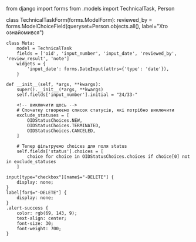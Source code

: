 
<!-- alert - "Дані збережено" для id="my-form" -->
<!-- for js form -->
<script>
    document.getElementById("my-form").addEventListener("submit", function(e) {
        e.preventDefault();  // зупиняє стандартне відправлення
        const formData = new FormData(this);

        fetch(this.action, {
            method: "POST",
            body: formData,
            headers: {
                'X-CSRFToken': getCookie('csrftoken') // якщо треба
            }
        })
        .then(response => {
            if (response.ok) {
                alert("✅ Дані збережено!");
                location.reload();  // або redirect, якщо треба
            } else {
                alert("⚠️ Помилка при збереженні.");
            }
        });
    });

    // Функція для отримання CSRF-токена
    function getCookie(name) {
        let cookieValue = null;
        if (document.cookie && document.cookie !== '') {
            const cookies = document.cookie.split(';');
            for (let cookie of cookies) {
                cookie = cookie.trim();
                if (cookie.startsWith(name + '=')) {
                    cookieValue = decodeURIComponent(cookie.substring(name.length + 1));
                    break;
                }
            }
        }
        return cookieValue;
    }
</script>





<!-- views  -->

from django import forms
from .models import TechnicalTask, Person

class TechnicalTaskForm(forms.ModelForm):
    reviewed_by = forms.ModelChoiceField(queryset=Person.objects.all(), label="Хто ознайомився")

    class Meta:
        model = TechnicalTask
        fields = ['oid', 'input_number', 'input_date', 'reviewed_by', 'review_result', 'note']
        widgets = {
            'input_date': forms.DateInput(attrs={'type': 'date'}),
        }

    def __init__(self, *args, **kwargs):
        super().__init__(*args, **kwargs)
        self.fields['input_number'].initial = "24/33-"

        <!-- виключити щось -->
        # Спочатку створюємо список статусів, які потрібно виключити
        exclude_statuses = [
            OIDStatusChoices.NEW,
            OIDStatusChoices.TERMINATED,
            OIDStatusChoices.CANCELED,
        ]
        
        # Тепер фільтруємо choices для поля status
        self.fields['status'].choices = [
            choice for choice in OIDStatusChoices.choices if choice[0] not in exclude_statuses
        ]





<!-- select2 -->
<script>
    $(document).ready(function() {
        $('select').select2();
    });
</script> 
<script>
    // script for select2 with search
    $(document).ready(function() {
    $('select').select2();
        $('#id_units').on('change', function() {
            const unitIds = $(this).val();
            if (!unitIds.length) return;

            $.ajax({
                url: "{% url 'ajax_load_oids_for_units' %}",
                data: {
                    'units[]': unitIds
                },
                success: function(data) {
                    const $oidSelect = $('#id_oids');
                    $oidSelect.empty();
                    data.forEach(function(oid) {
                        $oidSelect.append($('<option>', {
                            value: oid.id,
                            text: oid.name
                        }));
                    });
                    $oidSelect.trigger('change');
                }
            });
        });
    });
</script>


<!-- autocomplete off -->
<script>
    document.addEventListener("DOMContentLoaded", function () {
        document.querySelectorAll("form").forEach(form => {
            form.setAttribute("autocomplete", "off");
        });
    });
</script>


    input[type="checkbox"][name$="-DELETE"] {
        display: none;
    }
    label[for$="-DELETE"] {
        display: none;
    }   
    .alert-success {
        color: rgb(69, 143, 9);
        text-align: center;
        font-size: 30;
        font-weight: 700;
    }   